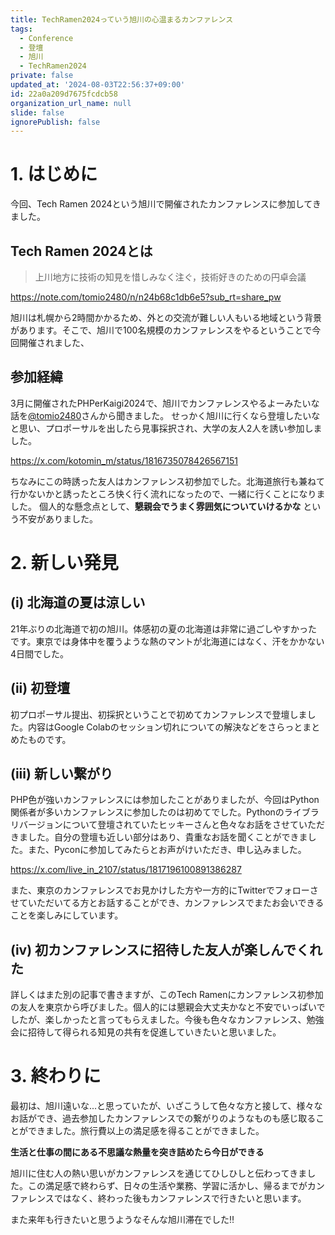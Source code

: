 ```yaml
---
title: TechRamen2024っていう旭川の心温まるカンファレンス
tags:
  - Conference
  - 登壇
  - 旭川
  - TechRamen2024
private: false
updated_at: '2024-08-03T22:56:37+09:00'
id: 22a0a209d7675fcdcb58
organization_url_name: null
slide: false
ignorePublish: false
---
```

# 1. はじめに
今回、Tech Ramen 2024という旭川で開催されたカンファレンスに参加してきました。
## Tech Ramen 2024とは
> 上川地方に技術の知見を惜しみなく注ぐ，技術好きのための円卓会議

https://note.com/tomio2480/n/n24b68c1db6e5?sub_rt=share_pw

旭川は札幌から2時間かかるため、外との交流が難しい人もいる地域という背景があります。そこで、旭川で100名規模のカンファレンスをやるということで今回開催されました、
## 参加経緯
3月に開催されたPHPerKaigi2024で、旭川でカンファレンスやるよーみたいな話を[@tomio2480](https://twitter.com/tomio2480)さんから聞きました。
せっかく旭川に行くなら登壇したいなと思い、プロポーサルを出したら見事採択され、大学の友人2人を誘い参加しました。

https://x.com/kotomin_m/status/1816735078426567151

ちなみにこの時誘った友人はカンファレンス初参加でした。北海道旅行も兼ねて行かないかと誘ったところ快く行く流れになったので、一緒に行くことになりました。
個人的な懸念点として、**懇親会でうまく雰囲気についていけるかな** という不安がありました。

# 2. 新しい発見
## (i) 北海道の夏は涼しい
  21年ぶりの北海道で初の旭川。体感初の夏の北海道は非常に過ごしやすかったです。東京では身体中を覆うような熱のマントが北海道にはなく、汗をかかない4日間でした。
## (ii) 初登壇
  初プロポーサル提出、初採択ということで初めてカンファレンスで登壇しました。内容はGoogle Colabのセッション切れについての解決などをさらっとまとめたものです。
## (iii) 新しい繋がり
  PHP色が強いカンファレンスには参加したことがありましたが、今回はPython関係者が多いカンファレンスに参加したのは初めてでした。Pythonのライブラリバージョンについて登壇されていたヒッキーさんと色々なお話をさせていただきました。自分の登壇も近しい部分はあり、貴重なお話を聞くことができました。また、Pyconに参加してみたらとお声がけいただき、申し込みました。

https://x.com/live_in_2107/status/1817196100891386287

  また、東京のカンファレンスでお見かけした方や一方的にTwitterでフォローさせていただいてる方とお話することができ、カンファレンスでまたお会いできることを楽しみにしています。
## (iv) 初カンファレンスに招待した友人が楽しんでくれた
  詳しくはまた別の記事で書きますが、このTech Ramenにカンファレンス初参加の友人を東京から呼びました。個人的には懇親会大丈夫かなと不安でいっぱいでしたが、楽しかったと言ってもらえました。今後も色々なカンファレンス、勉強会に招待して得られる知見の共有を促進していきたいと思いました。

# 3. 終わりに
最初は、旭川遠いな...と思っていたが、いざこうして色々な方と接して、様々なお話ができ、過去参加したカンファレンスでの繋がりのようなものも感じ取ることができました。旅行費以上の満足感を得ることができました。

**生活と仕事の間にある不思議な熱量を突き詰めたら今日ができる**

旭川に住む人の熱い思いがカンファレンスを通じてひしひしと伝わってきました。この満足感で終わらず、日々の生活や業務、学習に活かし、帰るまでがカンファレンスではなく、終わった後もカンファレンスで行きたいと思います。

また来年も行きたいと思うようなそんな旭川滞在でした‼︎
